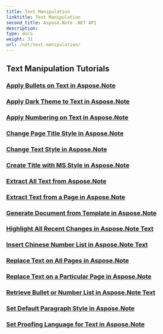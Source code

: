 ```yaml
---
title: Text Manipulation
linktitle: Text Manipulation
second_title: Aspose.Note .NET API
description: 
type: docs
weight: 31
url: /net/text-manipulation/
---
```


## Text Manipulation Tutorials
### [Apply Bullets on Text in Aspose.Note](./apply-bullets-on-text/)
### [Apply Dark Theme to Text in Aspose.Note](./apply-dark-theme-text/)
### [Apply Numbering on Text in Aspose.Note](./apply-numbering-on-text/)
### [Change Page Title Style in Aspose.Note](./change-page-title-style/)
### [Change Text Style in Aspose.Note](./change-text-style/)
### [Create Title with MS Style in Aspose.Note](./create-title-ms-style/)
### [Extract All Text from Aspose.Note](./extract-all-text/)
### [Extract Text from a Page in Aspose.Note](./extract-text-from-page/)
### [Generate Document from Template in Aspose.Note](./generate-document-from-template/)
### [Highlight All Recent Changes in Aspose.Note Text](./highlight-recent-changes/)
### [Insert Chinese Number List in Aspose.Note Text](./insert-chinese-number-list/)
### [Replace Text on All Pages in Aspose.Note](./replace-text-all-pages/)
### [Replace Text on a Particular Page in Aspose.Note](./replace-text-particular-page/)
### [Retrieve Bullet or Number List in Aspose.Note Text](./retrieve-bullet-number-list/)
### [Set Default Paragraph Style in Aspose.Note](./set-default-paragraph-style/)
### [Set Proofing Language for Text in Aspose.Note](./set-proofing-language-text/)